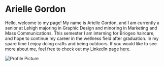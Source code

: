 # Arielle Gordon

Hello, welcome to my page! My name is Arielle Gordon, and I am currently a senior at Lehigh majoring in Graphic Design and minoring in Marketing and Mass Communications. This semester I am interning for Briogeo haircare, and hope to continue my career in the wellness field after graduation. In my spare time I enjoy doing crafts and being outdoors. If you would like to see more about me, feel free to check out my LinkedIn page [here](https://www.linkedin.com/in/arielle-gordon-77939115a/). 

![Profile Picture](https://github.com/ariellegordonn/ariellegordonn.github.io/blob/main/arielle.JPG?raw=true)
